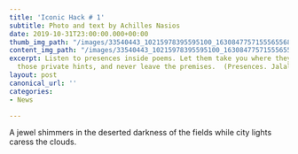 ```yaml
---
title: 'Iconic Hack # 1'
subtitle: Photo and text by Achilles Nasios
date: 2019-10-31T23:00:00.000+00:00
thumb_img_path: "/images/33540443_10215978395595100_1630847757155565568_o.jpg"
content_img_path: "/images/33540443_10215978395595100_1630847757155565568_o.jpg"
excerpt: Listen to presences inside poems. Let them take you where they will. Follow
  those private hints, and never leave the premises.  (Presences. Jalal Al-Din Rumi)
layout: post
canonical_url: ''
categories:
- News

---
```

A jewel shimmers in the deserted darkness of the fields while city lights caress the clouds.
